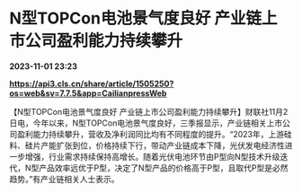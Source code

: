# N型TOPCon电池景气度良好 产业链上市公司盈利能力持续攀升

**2023-11-01 23:23**

**https://api3.cls.cn/share/article/1505250?os=web&sv=7.7.5&app=CailianpressWeb**

【N型TOPCon电池景气度良好 产业链上市公司盈利能力持续攀升】财联社11月2日电，今年以来，N型TOPCon电池景气度良好，三季报显示，产业链相关上市公司盈利能力持续攀升，营收及净利润同比均有不同程度的提升。“2023年，上游硅料、硅片产能扩张到位，价格持续下行，带动产业链成本下降，光伏发电经济性进一步增强，行业需求持续保持高增长。随着光伏电池环节由P型向N型技术升级迭代，N型产品效率远优于P型，决定了N型产品的价格高于P型，且取代P型是必然趋势。”有产业链相关人士表示。